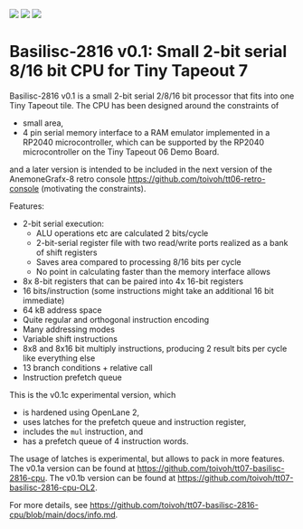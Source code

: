 ![](../../workflows/gds/badge.svg) ![](../../workflows/docs/badge.svg) ![](../../workflows/test/badge.svg)

Basilisc-2816 v0.1: Small 2-bit serial 8/16 bit CPU for Tiny Tapeout 7
======================================================================
Basilisc-2816 v0.1 is a small 2-bit serial 2/8/16 bit processor that fits into one Tiny Tapeout tile.
The CPU has been designed around the constraints of

- small area,
- 4 pin serial memory interface to a RAM emulator implemented in a RP2040 microcontroller, which can be supported by the RP2040 microcontroller on the Tiny Tapeout 06 Demo Board.

and a later version is intended to be included in the next version of the AnemoneGrafx-8 retro console https://github.com/toivoh/tt06-retro-console (motivating the constraints).

Features:

- 2-bit serial execution:
	- ALU operations etc are calculated 2 bits/cycle
	- 2-bit-serial register file with two read/write ports realized as a bank of shift registers
	- Saves area compared to processing 8/16 bits per cycle
	- No point in calculating faster than the memory interface allows
- 8x 8-bit registers that can be paired into 4x 16-bit registers
- 16 bits/instruction (some instructions might take an additional 16 bit immediate)
- 64 kB address space
- Quite regular and orthogonal instruction encoding
- Many addressing modes
- Variable shift instructions
- 8x8 and 8x16 bit multiply instructions, producing 2 result bits per cycle like everything else
- 13 branch conditions + relative call
- Instruction prefetch queue

This is the v0.1c experimental version, which

- is hardened using OpenLane 2,
- uses latches for the prefetch queue and instruction register,
- includes the `mul` instruction, and
- has a prefetch queue of 4 instruction words.

The usage of latches is experimental, but allows to pack in more features.
The v0.1a version can be found at https://github.com/toivoh/tt07-basilisc-2816-cpu.
The v0.1b version can be found at https://github.com/toivoh/tt07-basilisc-2816-cpu-OL2.

For more details, see https://github.com/toivoh/tt07-basilisc-2816-cpu/blob/main/docs/info.md.
